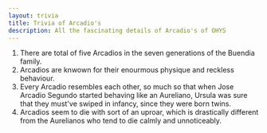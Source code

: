 ```yaml
---
layout: trivia
title: Trivia of Arcadio's
description: All the fascinating details of Arcadio's of OHYS
---
```

1. There are total of five Arcadios in the seven generations of the Buendia family.
2. Arcadios are knwown for their enourmous physique and reckless behaviour.
3. Every Arcadio resembles each other, so much so that when Jose Arcadio Segundo started behaving like an Aureliano, Ursula was sure that they must've swiped in infancy, since they were born twins.
4. Arcadios seem to die with sort of an uproar, which is drastically different from the Aurelianos who tend to die calmly and unnoticeably. 
